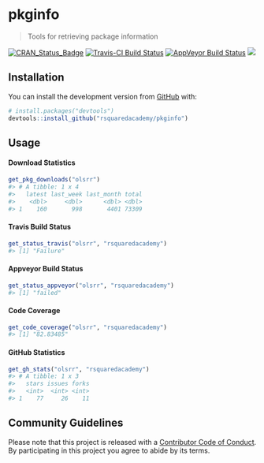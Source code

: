 
<!-- README.md is generated from README.Rmd. Please edit that file -->

# pkginfo

> Tools for retrieving package information

[![CRAN\_Status\_Badge](http://www.r-pkg.org/badges/version/pkginfo)](https://cran.r-project.org/package=pkginfo)
[![Travis-CI Build
Status](https://travis-ci.org/rsquaredacademy/pkginfo.svg?branch=master)](https://travis-ci.org/rsquaredacademy/pkginfo)
[![AppVeyor Build
Status](https://ci.appveyor.com/api/projects/status/github/rsquaredacademy/pkginfo?branch=master&svg=true)](https://ci.appveyor.com/project/aravindhebbali/pkginfo)
![](https://img.shields.io/badge/lifecycle-experimental-orange.svg)

## Installation

You can install the development version from
[GitHub](https://github.com/) with:

``` r
# install.packages("devtools")
devtools::install_github("rsquaredacademy/pkginfo")
```

## Usage

#### Download Statistics

``` r
get_pkg_downloads("olsrr")
#> # A tibble: 1 x 4
#>   latest last_week last_month total
#>    <dbl>     <dbl>      <dbl> <dbl>
#> 1    160       998       4401 73309
```

#### Travis Build Status

``` r
get_status_travis("olsrr", "rsquaredacademy")
#> [1] "Failure"
```

#### Appveyor Build Status

``` r
get_status_appveyor("olsrr", "rsquaredacademy")
#> [1] "failed"
```

#### Code Coverage

``` r
get_code_coverage("olsrr", "rsquaredacademy")
#> [1] "82.83485"
```

#### GitHub Statistics

``` r
get_gh_stats("olsrr", "rsquaredacademy")
#> # A tibble: 1 x 3
#>   stars issues forks
#>   <int>  <int> <int>
#> 1    77     26    11
```

## Community Guidelines

Please note that this project is released with a [Contributor Code of
Conduct](CODE_OF_CONDUCT.md). By participating in this project you agree
to abide by its terms.

